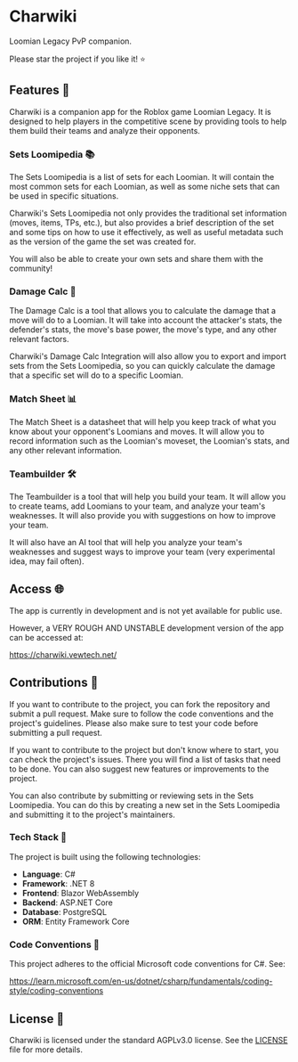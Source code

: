 # Charwiki

Loomian Legacy PvP companion.

Please star the project if you like it! ⭐

## Features 🚀

Charwiki is a companion app for the Roblox game Loomian Legacy. It is designed to help players in the competitive scene by providing tools to help them build their teams and analyze their opponents.

### Sets Loomipedia 📚

The Sets Loomipedia is a list of sets for each Loomian. It will contain the most common sets for each Loomian, as well as some niche sets that can be used in specific situations.

Charwiki's Sets Loomipedia not only provides the traditional set information (moves, items, TPs, etc.), but also provides a brief description of the set and some tips on how to use it effectively, as well as useful metadata such as the version of the game the set was created for.

You will also be able to create your own sets and share them with the community!

### Damage Calc 🧮

The Damage Calc is a tool that allows you to calculate the damage that a move will do to a Loomian. It will take into account the attacker's stats, the defender's stats, the move's base power, the move's type, and any other relevant factors.

Charwiki's Damage Calc Integration will also allow you to export and import sets from the Sets Loomipedia, so you can quickly calculate the damage that a specific set will do to a specific Loomian.

### Match Sheet 📊

The Match Sheet is a datasheet that will help you keep track of what you know about your opponent's Loomians and moves. It will allow you to record information such as the Loomian's moveset, the Loomian's stats, and any other relevant information.

### Teambuilder 🛠️

The Teambuilder is a tool that will help you build your team. It will allow you to create teams, add Loomians to your team, and analyze your team's weaknesses. It will also provide you with suggestions on how to improve your team.

It will also have an AI tool that will help you analyze your team's weaknesses and suggest ways to improve your team (very experimental idea, may fail often).

## Access 🌐

The app is currently in development and is not yet available for public use.

However, a VERY ROUGH AND UNSTABLE development version of the app can be accessed at:

<https://charwiki.vewtech.net/>

## Contributions 🤝

If you want to contribute to the project, you can fork the repository and submit a pull request. Make sure to follow the code conventions and the project's guidelines. Please also make sure to test your code before submitting a pull request.

If you want to contribute to the project but don't know where to start, you can check the project's issues. There you will find a list of tasks that need to be done. You can also suggest new features or improvements to the project.

You can also contribute by submitting or reviewing sets in the Sets Loomipedia. You can do this by creating a new set in the Sets Loomipedia and submitting it to the project's maintainers.

### Tech Stack 🧰

The project is built using the following technologies:

- **Language**: C#
- **Framework**: .NET 8
- **Frontend**: Blazor WebAssembly
- **Backend**: ASP.NET Core
- **Database**: PostgreSQL
- **ORM**: Entity Framework Core

### Code Conventions 📏

This project adheres to the official Microsoft code conventions for C#. See:

<https://learn.microsoft.com/en-us/dotnet/csharp/fundamentals/coding-style/coding-conventions>

## License 📜

Charwiki is licensed under the standard AGPLv3.0 license. See the [LICENSE](LICENSE) file for more details.
